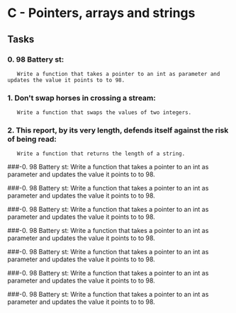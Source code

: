 # C - Pointers, arrays and strings

## Tasks

### 0. 98 Battery st:
       Write a function that takes a pointer to an int as parameter and updates the value it points to to 98.

### 1. Don't swap horses in crossing a stream:
       Write a function that swaps the values of two integers.

### 2. This report, by its very length, defends itself against the risk of being read:
       Write a function that returns the length of a string.

###-0. 98 Battery st:
       Write a function that takes a pointer to an int as parameter and updates the value it points to to 98.

###-0. 98 Battery st:
       Write a function that takes a pointer to an int as parameter and updates the value it points to to 98.

###-0. 98 Battery st:
       Write a function that takes a pointer to an int as parameter and updates the value it points to to 98.

###-0. 98 Battery st:
       Write a function that takes a pointer to an int as parameter and updates the value it points to to 98.

###-0. 98 Battery st:
       Write a function that takes a pointer to an int as parameter and updates the value it points to to 98.

###-0. 98 Battery st:
       Write a function that takes a pointer to an int as parameter and updates the value it points to to 98.

###-0. 98 Battery st:
       Write a function that takes a pointer to an int as parameter and updates the value it points to to 98.


